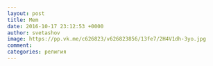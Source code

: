 ```yaml
--- 
layout: post 
title: Mem 
date: 2016-10-17 23:12:53 +0000 
author: svetashov 
image: https://pp.vk.me/c626823/v626823856/13fe7/2H4V1dh-3yo.jpg
comment: 
categories: религия 
---
```

